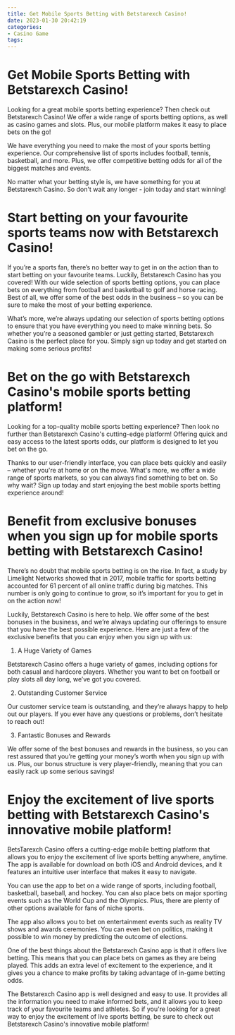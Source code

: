 ```yaml
---
title: Get Mobile Sports Betting with Betstarexch Casino!
date: 2023-01-30 20:42:19
categories:
- Casino Game
tags:
---
```



#  Get Mobile Sports Betting with Betstarexch Casino!

Looking for a great mobile sports betting experience? Then check out Betstarexch Casino! We offer a wide range of sports betting options, as well as casino games and slots. Plus, our mobile platform makes it easy to place bets on the go!

We have everything you need to make the most of your sports betting experience. Our comprehensive list of sports includes football, tennis, basketball, and more. Plus, we offer competitive betting odds for all of the biggest matches and events.

No matter what your betting style is, we have something for you at Betstarexch Casino. So don't wait any longer - join today and start winning!

#  Start betting on your favourite sports teams now with Betstarexch Casino!

If you’re a sports fan, there’s no better way to get in on the action than to start betting on your favourite teams. Luckily, Betstarexch Casino has you covered! With our wide selection of sports betting options, you can place bets on everything from football and basketball to golf and horse racing. Best of all, we offer some of the best odds in the business – so you can be sure to make the most of your betting experience.

What’s more, we’re always updating our selection of sports betting options to ensure that you have everything you need to make winning bets. So whether you’re a seasoned gambler or just getting started, Betstarexch Casino is the perfect place for you. Simply sign up today and get started on making some serious profits!

#  Bet on the go with Betstarexch Casino's mobile sports betting platform!

Looking for a top-quality mobile sports betting experience? Then look no further than Betstarexch Casino's cutting-edge platform! Offering quick and easy access to the latest sports odds, our platform is designed to let you bet on the go.

Thanks to our user-friendly interface, you can place bets quickly and easily – whether you're at home or on the move. What's more, we offer a wide range of sports markets, so you can always find something to bet on. So why wait? Sign up today and start enjoying the best mobile sports betting experience around!

#  Benefit from exclusive bonuses when you sign up for mobile sports betting with Betstarexch Casino!

There’s no doubt that mobile sports betting is on the rise. In fact, a study by Limelight Networks showed that in 2017, mobile traffic for sports betting accounted for 61 percent of all online traffic during big matches. This number is only going to continue to grow, so it’s important for you to get in on the action now!

Luckily, Betstarexch Casino is here to help. We offer some of the best bonuses in the business, and we’re always updating our offerings to ensure that you have the best possible experience. Here are just a few of the exclusive benefits that you can enjoy when you sign up with us:

1. A Huge Variety of Games

Betstarexch Casino offers a huge variety of games, including options for both casual and hardcore players. Whether you want to bet on football or play slots all day long, we’ve got you covered.

2. Outstanding Customer Service

Our customer service team is outstanding, and they’re always happy to help out our players. If you ever have any questions or problems, don’t hesitate to reach out!

3. Fantastic Bonuses and Rewards

We offer some of the best bonuses and rewards in the business, so you can rest assured that you’re getting your money’s worth when you sign up with us. Plus, our bonus structure is very player-friendly, meaning that you can easily rack up some serious savings!

#  Enjoy the excitement of live sports betting with Betstarexch Casino's innovative mobile platform!

BetsTarexch Casino offers a cutting-edge mobile betting platform that allows you to enjoy the excitement of live sports betting anywhere, anytime. The app is available for download on both iOS and Android devices, and it features an intuitive user interface that makes it easy to navigate.

You can use the app to bet on a wide range of sports, including football, basketball, baseball, and hockey. You can also place bets on major sporting events such as the World Cup and the Olympics. Plus, there are plenty of other options available for fans of niche sports.

The app also allows you to bet on entertainment events such as reality TV shows and awards ceremonies. You can even bet on politics, making it possible to win money by predicting the outcome of elections.

One of the best things about the Betstarexch Casino app is that it offers live betting. This means that you can place bets on games as they are being played. This adds an extra level of excitement to the experience, and it gives you a chance to make profits by taking advantage of in-game betting odds.

The Betstarexch Casino app is well designed and easy to use. It provides all the information you need to make informed bets, and it allows you to keep track of your favourite teams and athletes. So if you're looking for a great way to enjoy the excitement of live sports betting, be sure to check out Betstarexch Casino's innovative mobile platform!